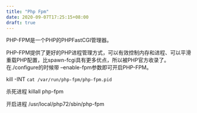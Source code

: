 ```yaml
---
title: "Php Fpm"
date: 2020-09-07T17:25:15+08:00
draft: true
---
```


PHP-FPM是一个PHP的PHPFastCGI管理器。

PHP-FPM提供了更好的PHP进程管理方式，可以有效控制内存和进程、可以平滑重载PHP配置，比spawn-fcgi具有更多优点，所以被PHP官方收录了。在./configure的时候带 –enable-fpm参数即可开启PHP-FPM。

kill -INT `cat /var/run/php-fpm/php-fpm.pid`

杀死进程
killall php-fpm

开启进程
/usr/local/php72/sbin/php-fpm